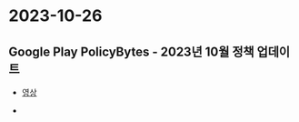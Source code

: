 # 2023-10-26

## Google Play PolicyBytes - 2023년 10월 정책 업데이트
- [영상](https://www.youtube.com/watch?v=g2TVohTX2Os)

- 
